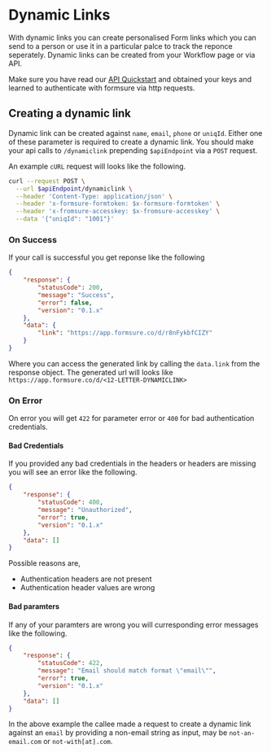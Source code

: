# Dynamic Links

With dynamic links you can create personalised Form links which you can send to a person or use it in a particular palce to track the reponce seperately. Dynamic links can be created from your Workflow page or via API.

Make sure you have read our [API Quickstart](/dev) and obtained your keys and learned to authenticate with formsure via http requests.

## Creating a dynamic link

Dynamic link can be created against `name`, `email`, `phone` or `uniqId`. Either one of these parameter is required to create a dynamic link. You should make your api calls to `/dynamiclink` prepending `$apiEndpoint` via a `POST` request.

An example `cURL` request will looks like the following.

```bash
curl --request POST \
  --url $apiEndpoint/dynamiclink \
  --header 'Content-Type: application/json' \
  --header 'x-formsure-formtoken: $x-formsure-formtoken' \
  --header 'x-fromsure-accesskey: $x-fromsure-accesskey' \
  --data '{"uniqId": "1001"}'
```

### On Success

If your call is successful you get reponse like the following

```json
{
    "response": {
        "statusCode": 200,
        "message": "Success",
        "error": false,
        "version": "0.1.x"
    },
    "data": {
        "link": "https://app.formsure.co/d/r8nFykbfCIZY"
    }
}
```

Where you can access the generated link by calling the `data.link` from the response object. The generated url will looks like `https://app.formsure.co/d/<12-LETTER-DYNAMICLINK>`

### On Error

On error you will get `422` for parameter error or `400` for bad authentication credentials.

#### Bad Credentials

If you provided any bad credentials in the headers or headers are missing you will see an error like the following.

```json
{
    "response": {
        "statusCode": 400,
        "message": "Unauthorized",
        "error": true,
        "version": "0.1.x"
    },
    "data": []
}
```

Possible reasons are,

-   Authentication headers are not present
-   Authentication header values are wrong

#### Bad paramters

If any of your paramters are wrong you will curresponding error messages like the following.

```json
{
    "response": {
        "statusCode": 422,
        "message": "Email should match format \"email\"",
        "error": true,
        "version": "0.1.x"
    },
    "data": []
}
```

In the above example the callee made a request to create a dynamic link against an `email` by providing a non-email string as input, may be `not-an-email.com` or `not-with[at].com`.
